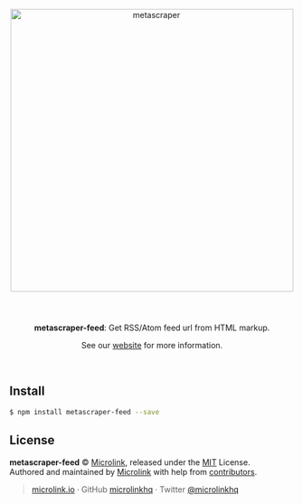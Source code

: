 <div align="center">
  <br>
  <img style="width: 500px; margin:3rem 0 1.5rem;" src="https://metascraper.js.org/static/logo-banner.png" alt="metascraper">
  <br>
  <br>
  <p align="center"><strong>metascraper-feed</strong>: Get RSS/Atom feed url from HTML markup.</p>
  <p align="center">See our <a href="https://metascraper.js.org" target='_blank' rel='noopener noreferrer'>website</a> for more information.</p>
  <br>
</div>

## Install

```bash
$ npm install metascraper-feed --save
```

## License

**metascraper-feed** © [Microlink](https://microlink.io), released under the [MIT](https://github.com/microlinkhq/metascraper/blob/master/LICENSE.md) License.<br>
Authored and maintained by [Microlink](https://microlink.io) with help from [contributors](https://github.com/microlinkhq/metascraper/contributors).

> [microlink.io](https://microlink.io) · GitHub [microlinkhq](https://github.com/microlinkhq) · Twitter [@microlinkhq](https://twitter.com/microlinkhq)
